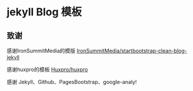 # jekyll Blog 模板

## 致谢
感谢IronSummitMedia的模版 [IronSummitMedia/startbootstrap-clean-blog-jekyll](https://github.com/IronSummitMedia/startbootstrap-clean-blog-jekyll)

感谢huxpro的模板 [Huxpro/huxpro](https://github.com/Huxpro/huxpro.github.io)  

感谢 Jekyll、Github、PagesBootstrap、google-analy!



